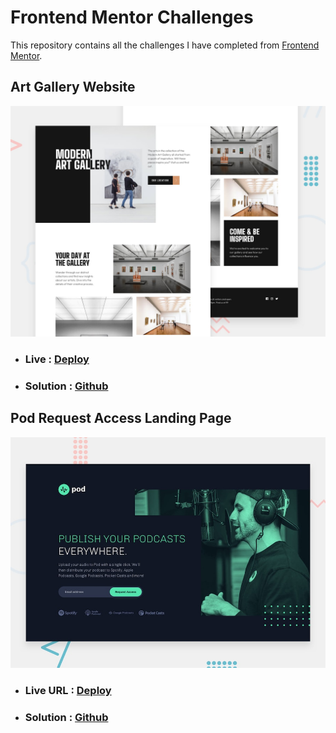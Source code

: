 # Frontend Mentor Challenges

This repository contains all the challenges I have completed from [Frontend Mentor](https://www.frontendmentor.io/profile/Juanescacha).

## Art Gallery Website

![](./Art%20Gallery%20Website/screenshots/preview.jpg)

-   ### Live : [Deploy](https://fem-art-gallery-website-juanescacha.vercel.app/)

-   ### Solution : [Github](https://github.com/Juanescacha/Frontend-Mentor/tree/main/Art%20Gallery%20Website)

## Pod Request Access Landing Page

![](./Pod%20request%20access%20landing%20page/screenshots/preview.jpg)

-   ### Live URL : [Deploy](https://fem-pod-request-access-landing-page-juanescacha.vercel.app/)

-   ### Solution : [Github](https://github.com/Juanescacha/Frontend-Mentor/tree/main/Pod%20request%20access%20landing%20page)
